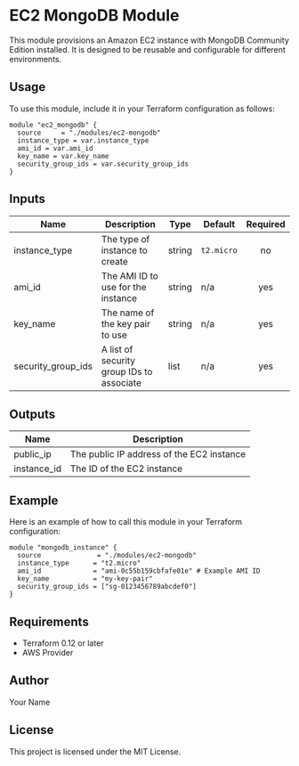 # EC2 MongoDB Module

This module provisions an Amazon EC2 instance with MongoDB Community Edition installed. It is designed to be reusable and configurable for different environments.

## Usage

To use this module, include it in your Terraform configuration as follows:

```hcl
module "ec2_mongodb" {
  source     = "./modules/ec2-mongodb"
  instance_type = var.instance_type
  ami_id = var.ami_id
  key_name = var.key_name
  security_group_ids = var.security_group_ids
}
```

## Inputs

| Name                   | Description                                   | Type   | Default | Required |
|------------------------|-----------------------------------------------|--------|---------|:--------:|
| instance_type          | The type of instance to create                | string | `t2.micro` | no     |
| ami_id                 | The AMI ID to use for the instance            | string | n/a     | yes     |
| key_name               | The name of the key pair to use               | string | n/a     | yes     |
| security_group_ids     | A list of security group IDs to associate     | list   | n/a     | yes     |

## Outputs

| Name                   | Description                                   |
|------------------------|-----------------------------------------------|
| public_ip              | The public IP address of the EC2 instance     |
| instance_id            | The ID of the EC2 instance                     |

## Example

Here is an example of how to call this module in your Terraform configuration:

```hcl
module "mongodb_instance" {
  source              = "./modules/ec2-mongodb"
  instance_type      = "t2.micro"
  ami_id             = "ami-0c55b159cbfafe01e" # Example AMI ID
  key_name           = "my-key-pair"
  security_group_ids = ["sg-0123456789abcdef0"]
}
```

## Requirements

- Terraform 0.12 or later
- AWS Provider

## Author

Your Name

## License

This project is licensed under the MIT License.